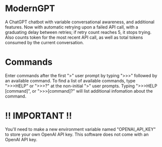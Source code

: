 # ModernGPT
A ChatGPT chatbot with variable conversational awareness, and additional features.
Now with automatic retrying upon a failed API call, with a graduating delay between retries; if retry count reaches 5, it stops trying.
Also counts token for the most recent API call, as well as total tokens consumed by the current conversation.

# Commands
Enter commands after the first ">" user prompt by typing ">>>" followed by an available command.
To find a list of available commands, type ">>>HELP" or ">>>?" at the non-initial ">" user prompts.
Typing ">>>HELP [command]", or ">>>[command]?" will list additional infomation about the command.

# !! IMPORTANT !!
You'll need to make a new environment variable named "OPENAI_API_KEY" to store your own OpenAI API key. This software does not come with an OpenAI API key.
